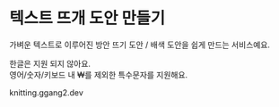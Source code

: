 # 텍스트 뜨개 도안 만들기

가벼운 텍스트로 이루어진 방안 뜨기 도안 / 배색 도안을 쉽게 만드는 서비스예요.

한글은 지원 되지 않아요.  
영어/숫자/키보드 내 ₩를 제외한 특수문자를 지원해요.

knitting.ggang2.dev